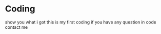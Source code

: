 # Coding
show you what i got 
this is my first coding
if you have any question in code 
contact me 
